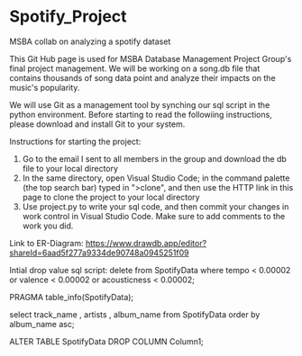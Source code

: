 # Spotify_Project
MSBA collab on analyzing a spotify dataset

This Git Hub page is used for MSBA Database Management Project Group's final project management.
We will be working on a song.db file that contains thousands of song data point and analyze their impacts on the music's popularity.

We will use Git as a management tool by synching our sql script in the python environment. Before starting to read the followiing instructions, please download and install Git to your system.

Instructions for starting the project:

1. Go to the email I sent to all members in the group and download the db file to your local directory
2. In the same directory, open Visual Studio Code; in the command palette (the top search bar) typed in ">clone", and then use the HTTP link in this page to clone the project to your local directory
3. Use project.py to write your sql code, and then commit your changes in work control in Visual Studio Code. Make sure to add comments to the work you did.

Link to ER-Diagram: https://www.drawdb.app/editor?shareId=6aad5f277a9334de90748a0945251f09

Intial drop value sql script:
delete from SpotifyData 
where tempo < 0.00002 or valence < 0.00002 or acousticness < 0.00002;

PRAGMA table_info(SpotifyData);

select track_name , artists , album_name
from SpotifyData 
order by album_name asc;

ALTER TABLE SpotifyData 
DROP COLUMN Column1;
